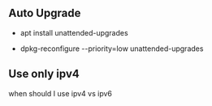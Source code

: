 ## Auto Upgrade

- apt install unattended-upgrades

- dpkg-reconfigure --priority=low unattended-upgrades

## Use only ipv4

when should I use ipv4 vs ipv6